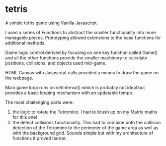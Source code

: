 # tetris
A simple tetris game using Vanilla Javascript.

I used a series of Functions to abstract the smaller functionality into more managable pieces. Prototyping allowed extensions to the base functions for additional methods.

Game logic control derived by focusing on one key function called Game() and all the other functions provide the smaller machinery to calculate positions, collisions, and objects used mid-game.

HTML Canvas with Javascript calls provided a means to draw the game on the webpage.

Main game loop runs on setInterval() which is probably not ideal but provides a basic looping mechanism with an updatable tempo.

The most challenging parts were:
1. the logic to rotate the Tetromino. I had to brush up on my Matrix maths for this one!
2. the detect collisions functionality. This had to combine both the collision detection of the Tetromino to the perimeter of the game area as well as with the background grid. Sounds simple but with my architecture of functions it proved harder.

